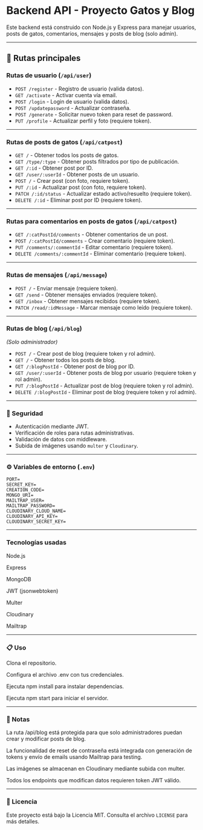 # Backend API - Proyecto Gatos y Blog

Este backend está construido con Node.js y Express para manejar usuarios, posts de gatos, comentarios, mensajes y posts de blog (solo admin).  

---

## 🚀 Rutas principales

### Rutas de usuario (`/api/user`)
- `POST /register` - Registro de usuario (valida datos).
- `GET /activate` - Activar cuenta vía email.
- `POST /login` - Login de usuario (valida datos).
- `POST /updatepassword` - Actualizar contraseña.
- `POST /generate` - Solicitar nuevo token para reset de password.
- `PUT /profile` - Actualizar perfil y foto (requiere token).

---

### Rutas de posts de gatos (`/api/catpost`)
- `GET /` - Obtener todos los posts de gatos.
- `GET /type/:type` - Obtener posts filtrados por tipo de publicación.
- `GET /:id` - Obtener post por ID.
- `GET /user/:userId` - Obtener posts de un usuario.
- `POST /` - Crear post (con foto, requiere token).
- `PUT /:id` - Actualizar post (con foto, requiere token).
- `PATCH /:id/status` - Actualizar estado activo/resuelto (requiere token).
- `DELETE /:id` - Eliminar post por ID (requiere token).

---

### Rutas para comentarios en posts de gatos (`/api/catpost`)
- `GET /:catPostId/comments` - Obtener comentarios de un post.
- `POST /:catPostId/comments` - Crear comentario (requiere token).
- `PUT /comments/:commentId` - Editar comentario (requiere token).
- `DELETE /comments/:commentId` - Eliminar comentario (requiere token).

---

### Rutas de mensajes (`/api/message`)
- `POST /` - Enviar mensaje (requiere token).
- `GET /send` - Obtener mensajes enviados (requiere token).
- `GET /inbox` - Obtener mensajes recibidos (requiere token).
- `PATCH /read/:idMessage` - Marcar mensaje como leído (requiere token).

---

### Rutas de blog (`/api/blog`)
*(Solo administrador)*
- `POST /` - Crear post de blog (requiere token y rol admin).
- `GET /` - Obtener todos los posts de blog.
- `GET /:blogPostId` - Obtener post de blog por ID.
- `GET /user/:userId` - Obtener posts de blog por usuario (requiere token y rol admin).
- `PUT /:blogPostId` - Actualizar post de blog (requiere token y rol admin).
- `DELETE /:blogPostId` - Eliminar post de blog (requiere token y rol admin).

---

### 🔐 Seguridad

- Autenticación mediante JWT.
- Verificación de roles para rutas administrativas.
- Validación de datos con middleware.
- Subida de imágenes usando `multer` y `Cloudinary`.

---

### ⚙ Variables de entorno (`.env`)

```env
PORT=
SECRET_KEY=
CREATION_CODE=
MONGO_URI=
MAILTRAP_USER=
MAILTRAP_PASSWORD=
CLOUDINARY_CLOUD_NAME=
CLOUDINARY_API_KEY=
CLOUDINARY_SECRET_KEY=
```
---

### Tecnologías usadas

Node.js

Express

MongoDB

JWT (jsonwebtoken)

Multer

Cloudinary

Mailtrap

---

### 📋 Uso

Clona el repositorio.

Configura el archivo .env con tus credenciales.

Ejecuta npm install para instalar dependencias.

Ejecuta npm start para iniciar el servidor.

---

### 📝 Notas

La ruta /api/blog está protegida para que solo administradores puedan crear y modificar posts de blog.

La funcionalidad de reset de contraseña está integrada con generación de tokens y envío de emails usando Mailtrap para testing.

Las imágenes se almacenan en Cloudinary mediante subida con multer.

Todos los endpoints que modifican datos requieren token JWT válido.

---

### 📄 Licencia

Este proyecto está bajo la Licencia MIT. Consulta el archivo `LICENSE` para más detalles.